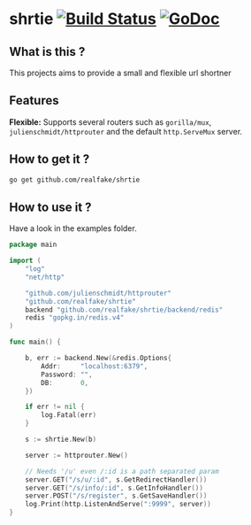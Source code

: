 # shrtie [![Build Status](https://travis-ci.org/realfake/shrtie.svg?branch=master)](https://travis-ci.org/realfake/shrtie) [![GoDoc](https://godoc.org/github.com/realfake/shrtie?status.svg)](https://godoc.org/github.com/realfake/shrtie)

## What is this ?
This projects aims to provide a small and flexible url shortner

## Features
**Flexible:** Supports several routers such as `gorilla/mux`, `julienschmidt/httprouter` and the default `http.ServeMux` server.

## How to get it ?
```bash
go get github.com/realfake/shrtie
```

## How to use it ?
Have a look in the examples folder.

```go
package main

import (
	"log"
	"net/http"

	"github.com/julienschmidt/httprouter"
	"github.com/realfake/shrtie"
	backend "github.com/realfake/shrtie/backend/redis"
	redis "gopkg.in/redis.v4"
)

func main() {

	b, err := backend.New(&redis.Options{
		Addr:     "localhost:6379",
		Password: "",
		DB:       0,
	})

	if err != nil {
		log.Fatal(err)
	}

	s := shrtie.New(b)

	server := httprouter.New()

	// Needs '/u' even /:id is a path separated param
	server.GET("/s/u/:id", s.GetRedirectHandler())
	server.GET("/s/info/:id", s.GetInfoHandler())
	server.POST("/s/register", s.GetSaveHandler())
	log.Print(http.ListenAndServe(":9999", server))
}
```

